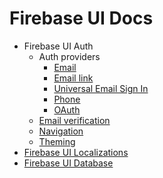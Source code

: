 # Firebase UI Docs

- Firebase UI Auth
  - Auth providers
    - [Email](./firebase-ui-auth/providers/email.md)
    - [Email link](./firebase-ui-auth/providers/email-link.md)
    - [Universal Email Sign In](./firebase-ui-auth/providers/universal-email-sign-in.md)
    - [Phone](./firebase-ui-auth/providers/phone.md)
    - [OAuth](./firebase-ui-auth/providers/oauth.md)
  - [Email verification](./firebase-ui-auth/providers/email-verification.md)
  - [Navigation](./firebase-ui-auth/navigation.md)
  - [Theming](./firebase-ui-auth/theming.md)
- [Firebase UI Localizations](./firebase_ui_localizations.md)
- [Firebase UI Database](./firebase_ui_database.md)
